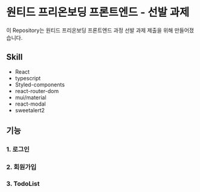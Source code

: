 # 원티드 프리온보딩 프론트엔드 - 선발 과제
이 Repository는 원티드 프리온보딩 프론트엔드 과정 선발 과제 제출을 위해 만들어졌습니다.

## Skill
- React
- typescript
- Styled-components
- react-router-dom
- mui/material
- react-modal
- sweetalert2

## 기능

### 1. 로그인

### 2. 회원가입

### 3. TodoList
